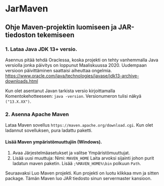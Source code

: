 # JarMaven
## Ohje Maven-projektin luomiseen ja JAR-tiedoston tekemiseen

### 1. Lataa Java JDK 13+ versio.

Asennus pitää tehdä Oraclessa, koska projekti on tehty vanhemmalla Java versiolla jonka päivitys on loppunut Maaliskuussa 2020. Uudempaan versioon päivittäminen saattaisi aiheuttaa ongelmia.
https://www.oracle.com/java/technologies/javase/jdk13-archive-downloads.html

Kun olet asentanut Javan tarkista versio kirjoittamalla Komentokehotteeseen: `java -version`.
Versionumeron tulisi näkyä `("13.X.XX")`.

### 2. Asenna Apache Maven

Lataa Maven sovellus `https://maven.apache.org/download.cgi`. Kun olet ladannut sovelluksen, pura ladattu paketti.
#### Lisää Maven ympäristömuuttujiin (Windows).
1. Avaa Järjestelmäasetukset ja valitse Ympäristömuuttujat.
2. Lisää uusi muuttuja:
   Nimi: `MAVEN_HOME`
   Laita arvoksi sijainti johon purit ladatun maven paketin.
   Lisää `;%MAVEN_HOME%\bin` polkuun `Path`.

Seuraavaksi Luo Maven projekti.
Kun projekti on luotu klikkaa mvn ja sitten package. Tämän Maven luo JAR tiedosto sinun servermaster kansioon.
